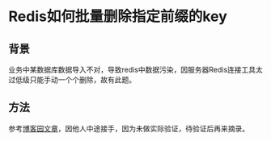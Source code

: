 # Redis如何批量删除指定前缀的key

## 背景

业务中某数据库数据导入不对，导致redis中数据污染，因服务器Redis连接工具太过低级只能手动一个个删除，故有此题。

## 方法

参考[博客园文章](https://www.cnblogs.com/lianshuiwuyi/p/17656763.html)，因他人中途接手，因为未做实际验证，待验证后再来摘录。
